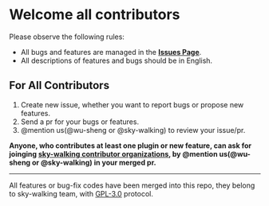 # Welcome all contributors

Please observe the following rules:
* All bugs and features are managed in the [**Issues Page**](https://github.com/wu-sheng/sky-walking/issues).
* All descriptions of features and bugs should be in English.

## For All Contributors
1. Create new issue, whether you want to report bugs or propose new features.
1. Send a pr for your bugs or features. 
1. @mention us(@wu-sheng or @sky-walking) to review your issue/pr.


**Anyone, who contributes at least one plugin or new feature, can ask for joinging [sky-walking contributor organizations](https://github.com/sky-walking), by @mention us(@wu-sheng or @sky-walking) in your merged pr.**

---

All features or bug-fix codes have been merged into this repo, they belong to sky-walking team, with [GPL-3.0](https://github.com/wu-sheng/sky-walking/blob/master/LICENSE) protocol.
